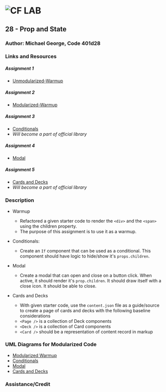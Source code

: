 ![CF](http://i.imgur.com/7v5ASc8.png) LAB
=================================================

## 28 - Prop and State

### Author: Michael George, Code 401d28

### Links and Resources

##### Assignment 1
* [Unmodularized-Warmup](#)

##### Assignment 2
* [Modularized-Warmup](#)

##### Assignment 3
* [Conditionals](#)
* _Will become a part of official library_

##### Assignment 4
* [Modal](#)

##### Assignment 5
* [Cards and Decks](#)
* _Will become a part of official library_

### Description
* Warmup
  * Refactored a given starter code to render the ```<div>``` and the ```<span>``` using the children property. 
  * The purpose of this assignment is to use it as a warmup.

* Conditionals:
  * Create an ```If``` component that can be used as a conditional. This component should have logic to hide/show it's ```props.children```.

* Modal 
  * Create a modal that can open and close on a button click. When active, it should render it's ```prop.children```. It should draw itself with a close icon. It should be able to close.

* Cards and Decks
  * With given starter code, use the ```content.json``` file as a guide/source to create a page of cards and decks with the following baseline considerations
  * ```<Page />``` is a collection of Deck components
  * ```<Deck />``` is a collection of Card components
  * ```<Card />``` should be a representation of content record in markup  

### UML Diagrams for Modularized Code
* [Modularized Warmup](assets/#) 
* [Conditionals](assets/#) 
* [Modal](assets/#) 
* [Cards and Decks](assets/#)

### Assistance/Credit